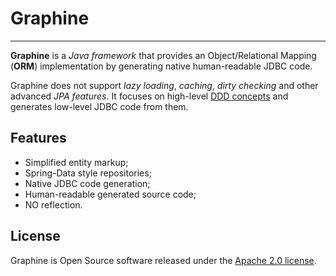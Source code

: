 # Graphine

---

**Graphine** is a *Java framework* that provides an Object/Relational Mapping (**ORM**) 
implementation by generating native human-readable JDBC code.

Graphine does not support *lazy loading*, *caching*, *dirty checking* and other advanced *JPA features*.
It focuses on high-level [DDD concepts](https://en.wikipedia.org/wiki/Domain-driven_design#Building_blocks) and 
generates low-level JDBC code from them.

## Features

- Simplified entity markup;
- Spring-Data style repositories;
- Native JDBC code generation;
- Human-readable generated source code;
- NO reflection.

## License

Graphine is Open Source software released under the [Apache 2.0 license](https://www.apache.org/licenses/LICENSE-2.0.html).
